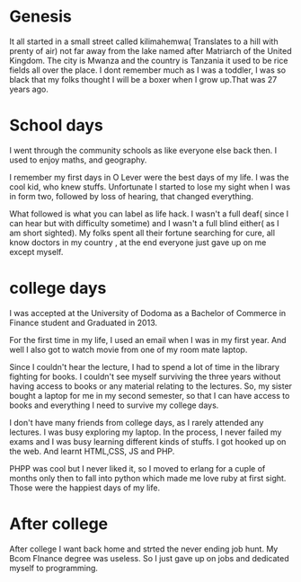 # Genesis
It all started in a small street called kilimahemwa( Translates to a hill with
prenty of air) not far away from the lake named after Matriarch of the United
Kingdom. The city is Mwanza and the country is Tanzania it used to be rice fields
all over the place. I dont remember
much as I was a toddler, I was so black that my folks thought I will be a boxer
when I grow up.That was  27 years ago.

# School days
I went through the community schools as like everyone else back then. I used to
enjoy maths, and geography.

I remember my first days in O Lever were the best days of my life. I was the
cool kid, who knew stuffs. Unfortunate I started to lose my sight when I was in
form two, followed by loss of hearing, that changed everything.

What followed is what you can label as life hack. I wasn't a full deaf( since I
can hear but with difficulty sometime) and I wasn't a full blind either( as I am
short sighted). My folks spent all their fortune searching for cure, all know
doctors in my country , at the end everyone just gave up on me except myself.

# college days

I was accepted at the University of Dodoma as a Bachelor of Commerce in Finance
student and Graduated in 2013. 

For the first time in my life, I used an email when I was in my first year. And
well I also got to watch movie from one of my room mate laptop.

Since I couldn't hear the lecture, I had to spend a lot of time in the library
fighting for books. I couldn't see myself surviving the three years without
having access  to books or any material relating to the lectures. So, my sister
bought a laptop for me in my second semester, so that I can have access to books
and everything I need to survive my college days.

I don't have many friends from college days, as I rarely attended any lectures. I
was busy exploring my laptop. In the process, I never failed my exams and I was
busy learning different kinds of stuffs. I got hooked up on the web. And learnt
HTML,CSS, JS and PHP.

PHPP was cool but I never liked it, so I moved to erlang for a cuple of months
only then to fall into python which made me love ruby at first sight. Those were
the happiest days of my life.

# After college
After college I want back home and strted the never ending job hunt. My Bcom
FInance degree  was useless. So I just gave up on jobs and dedicated myself to
programming.

